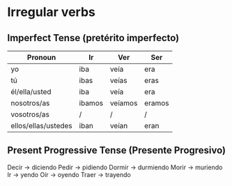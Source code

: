 # Irregular verbs

## Imperfect Tense (pretérito imperfecto)

| Pronoun             | Ir     | Ver     | Ser    |
| ------------------- | ------ | ------- | ------ |
| yo                  | iba    | veía    | era    |
| tú                  | ibas   | veías   | eras   |
| él/ella/usted       | iba    | veía    | era    |
| nosotros/as         | ibamos | veíamos | eramos |
| vosotros/as         | /      | /       | /      |
| ellos/ellas/ustedes | iban   | veían   | eran   |

## Present Progressive Tense (Presente Progresivo)

Decir -> diciendo
Pedir -> pidiendo
Dormir -> durmiendo
Morir -> muriendo
Ir -> yendo
Oír -> oyendo
Traer -> trayendo